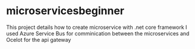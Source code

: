 # microservicesbeginner
This project details how to create microservice with .net core framework
I used Azure Service Bus for comminication between the microservices and Ocelot for the api gateway

